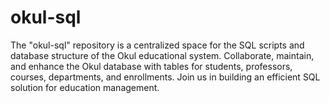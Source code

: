 # okul-sql
The "okul-sql" repository is a centralized space for the SQL scripts and database structure of the Okul educational system. Collaborate, maintain, and enhance the Okul database with tables for students, professors, courses, departments, and enrollments. Join us in building an efficient SQL solution for education management.
